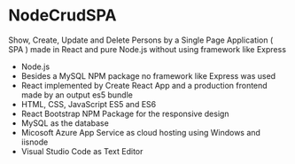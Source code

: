 # NodeCrudSPA

Show, Create, Update and Delete Persons by a Single Page Application ( SPA ) made in React and 
pure Node.js without using framework like Express

- Node.js
- Besides a MySQL NPM package no framework like Express was used
- React implemented by Create React App and a production frontend made by an output es5 bundle
- HTML, CSS, JavaScript ES5 and ES6
- React Bootstrap NPM Package for the responsive design
- MySQL as the database
- Micosoft Azure App Service as cloud hosting using Windows and iisnode
- Visual Studio Code as Text Editor

